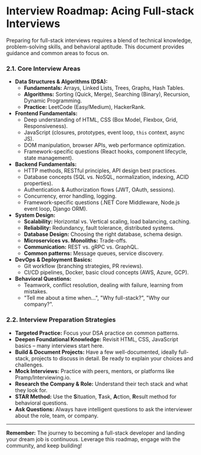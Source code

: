 # Interview Roadmap: Acing Full-stack Interviews

Preparing for full-stack interviews requires a blend of technical knowledge, problem-solving skills, and behavioral aptitude. This document provides guidance and common areas to focus on.

### 2.1. Core Interview Areas

* **Data Structures & Algorithms (DSA):**
    * **Fundamentals:** Arrays, Linked Lists, Trees, Graphs, Hash Tables.
    * **Algorithms:** Sorting (Quick, Merge), Searching (Binary), Recursion, Dynamic Programming.
    * **Practice:** LeetCode (Easy/Medium), HackerRank.
* **Frontend Fundamentals:**
    * Deep understanding of HTML, CSS (Box Model, Flexbox, Grid, Responsiveness).
    * JavaScript (closures, prototypes, event loop, `this` context, async JS).
    * DOM manipulation, browser APIs, web performance optimization.
    * Framework-specific questions (React hooks, component lifecycle, state management).
* **Backend Fundamentals:**
    * HTTP methods, RESTful principles, API design best practices.
    * Database concepts (SQL vs. NoSQL, normalization, indexing, ACID properties).
    * Authentication & Authorization flows (JWT, OAuth, sessions).
    * Concurrency, error handling, logging.
    * Framework-specific questions (.NET Core Middleware, Node.js event loop, Django ORM).
* **System Design:**
    * **Scalability:** Horizontal vs. Vertical scaling, load balancing, caching.
    * **Reliability:** Redundancy, fault tolerance, distributed systems.
    * **Database Design:** Choosing the right database, schema design.
    * **Microservices vs. Monoliths:** Trade-offs.
    * **Communication:** REST vs. gRPC vs. GraphQL.
    * **Common patterns:** Message queues, service discovery.
* **DevOps & Deployment Basics:**
    * Git workflow (branching strategies, PR reviews).
    * CI/CD pipelines, Docker, basic cloud concepts (AWS, Azure, GCP).
* **Behavioral Questions:**
    * Teamwork, conflict resolution, dealing with failure, learning from mistakes.
    * "Tell me about a time when...", "Why full-stack?", "Why our company?".

### 2.2. Interview Preparation Strategies

* **Targeted Practice:** Focus your DSA practice on common patterns.
* **Deepen Foundational Knowledge:** Revisit HTML, CSS, JavaScript basics – many interviews start here.
* **Build & Document Projects:** Have a few well-documented, ideally full-stack, projects to discuss in detail. Be ready to explain your choices and challenges.
* **Mock Interviews:** Practice with peers, mentors, or platforms like Pramp/Interviewing.io.
* **Research the Company & Role:** Understand their tech stack and what they look for.
* **STAR Method:** Use the **S**ituation, **T**ask, **A**ction, **R**esult method for behavioral questions.
* **Ask Questions:** Always have intelligent questions to ask the interviewer about the role, team, or company.

---

**Remember:** The journey to becoming a full-stack developer and landing your dream job is continuous. Leverage this roadmap, engage with the community, and keep building!
